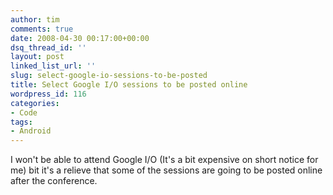 ```yaml
---
author: tim
comments: true
date: 2008-04-30 00:17:00+00:00
dsq_thread_id: ''
layout: post
linked_list_url: ''
slug: select-google-io-sessions-to-be-posted
title: Select Google I/O sessions to be posted online
wordpress_id: 116
categories:
- Code
tags:
- Android
---
```


I won't be able to attend Google I/O (It's a bit expensive on short notice for
me) bit it's a relieve that some of the sessions are going to be posted online
after the conference.

